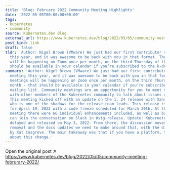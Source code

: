 ```yaml
---
title: 'Blog: February 2022 Community Meeting Highlights'
date: '2022-05-05T00:00:00+00:00'
tags:
- kubernetes
- community
source: Kubernetes.dev Blog
external_url: https://www.kubernetes.dev/blog/2022/05/05/community-meeting-februrary-2022/
post_kind: link
draft: false
tldr: 'Author: Nigel Brown (VMware) We just had our first contributor community meeting
  this year, and it was awesome to be back with you in that format. These meetings
  will be happening on Zoom once per month, on the third Thursday of the month - that
  should be available in your calendar if you’re subscribed to the k-dev mailing list.'
summary: 'Author: Nigel Brown (VMware) We just had our first contributor community
  meeting this year, and it was awesome to be back with you in that format. These
  meetings will be happening on Zoom once per month, on the third Thursday of the
  month - that should be available in your calendar if you’re subscribed to the k-dev
  mailing list. Community meetings are an opportunity for you to meet synchronously
  with other members of the Kubernetes community to talk about issues of general appeal.
  This meeting kicked off with an update on the 1. 24 release with Xander Grzywinski,
  who is one of the shadows for the release team leads. This release is scheduled
  for April 19, 2022 with a code freeze scheduled for March 30th. At the time of the
  meeting there were 66 individual enhancements included, as well as bug fixes. You
  can join the conversation on Slack in #sig-release. Update: Kubernetes 1. 24 was
  delayed and released on May 3, 2022. From there, the discussion moved to the dockershim
  removal and the docs updates we need to make around that, with the discussion led
  by Kat Cosgrove. The main takeaway was that if you have a platform, talk to folks
  about this change.'
---
```

Open the original post ↗ https://www.kubernetes.dev/blog/2022/05/05/community-meeting-februrary-2022/
